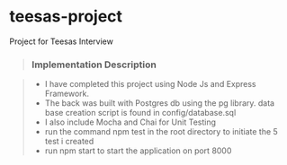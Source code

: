 # teesas-project
Project for Teesas Interview

>### Implementation Description

>- I have completed this project using Node Js and Express Framework. 
>- The back was built with Postgres db using the pg library. data base creation script is found in config/database.sql
>- I also include Mocha and Chai for Unit Testing
>- run the command npm test in the root directory to initiate the 5 test i created
>- run npm start to start the application on port 8000
